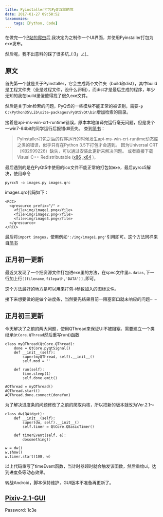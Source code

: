 ```yaml
---
title: Pyinstaller打包PyQt5踩的坑
date: 2017-01-27 09:58:52
taxonomies:
    tags: [Python, Code]
---
```


在做完一个[P站的爬虫](https://coding.net/u/Abrahum/p/pixiv2.0/git)后,我决定为之制作一个UI界面，并使用Pyinstaller打包为exe发布。

然后呢，我不出意料的踩了很多坑\_(:3」∠)_

<!-- more -->

## 原文

首先第一个就是关于Pyinstaller，它会生成两个文件夹（build和dist），其中build是工程文件夹（全是过程文件，没什么卵用），而dist才是最后生成的程序，年少无知的我在build里傻傻得找了很久exe文件。

然后是关于bin检索的问题，PyQt5的一些模块不能正常的被识别，需要`-p C:\Python35\Lib\site-packages\PyQt5\Qt\bin`增加检索的目录。

接着是api-ms-win-crt-runtime错误，原本本地编译完运行毫无问题，但是发个一win7-64bit的同学运行后报错dll丢失。
查到[简书](http://www.jianshu.com/p/c1e75244b6f3)：

> PyInstaller打包之后的程序运行的时候发生api-ms-win-crt-runtime动态库之类的错误，似乎只有在Python 3.5下打包才会遇到。
因为Universal CRT（KB2999226）缺失，可以通过安装此更新来解决问题。
或者直接下载 Visual C++ Redistributable ([x86](http://download.microsoft.com/download/9/3/F/93FCF1E7-E6A4-478B-96E7-D4B285925B00/vc_redist.x86.exe) ,[x64](http://download.microsoft.com/download/9/3/F/93FCF1E7-E6A4-478B-96E7-D4B285925B00/vc_redist.x64.exe) )。

最后遇到的是在PyQt5中使用的ico文件不能正常的打包如exe，最后pyrcc5解决，使用命令

```
pyrcc5 -o images.py images.qrc
```

images.qrc代码如下：

```
<RCC>
  <qresource prefix="/" >
    <file>img/image1.png</file>
    <file>img/image2.png</file>
    <file>img/image3.png</file>
  </qresource>
</RCC>
```

最后将`import images`，使用例如`':/img/image1.png'`引用即可。这个方法同样来自[简书](http://www.jianshu.com/p/c1e75244b6f3)

## 正月初一更新

最近又发现了一个把资源文件打包进exe里的方法，在spec文件里`a.datas,`下一行加上行`[(filename,filepath,'DATA')],`即可。

这个方法最好的地方是可以用来打包-i参数加入的图标文件。

接下来想要做的是做个进度条，当然要先结果目前一阻塞窗口就未响应的问题······

## 正月初三更新

今天解决了之前的两大问题，使用QThread来保证UI不被阻塞。需要建立一个类继承`QtCore.QThread`然后重写run()函数

```Python,linenos
class myQThread(QtCore.QThread):
    done = QtCore.pyqtSignal()
    def __init__(self):
        super(myQThread, self).__init__()
        self.mod = ''

    def run(self):
        time.sleep(1)
        self.done.emit()

AQThread = myQThread()
AQThread.start()
AQThread.done.connect(donefun)
```

为了解决进度条的问题修改了之前的爬取内核，所以把新的版本就改为Ver.2.1～

```Python,linenos
class dw(QWidget):
    def __init__(self):
        super(dw, self).__init__()
        self.timer = QtCore.QBasicTimer()

    def timerEvent(self, e):
        dosomething()

w = dw()
w.show()
w.timer.start(100, w)
```

以上代码重写了timeEvent函数，当计时器超时就会触发该函数，然后重绘ui，达到进度条等动态效果。

转战Android，脚本保持维护，GUI版本不准备再更新了。

## [Pixiv-2.1-GUI](http://pan.baidu.com/s/1slplXFn)

Password: 1c3e